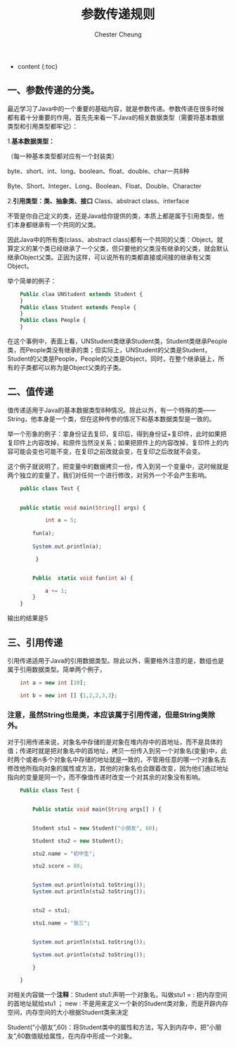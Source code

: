 ﻿---
layout: post
title:  "参数传递规则"
categories: Java
tags:  Java 数据结构
author: Chester Cheung
---

* content
{:toc}


## 一、参数传递的分类。

最近学习了Java中的一个重要的基础内容，就是参数传递。参数传递在很多时候都有着十分重要的作用，首先先来看一下Java的相关数据类型（需要将基本数据类型和引用类型都牢记）：



1.**基本数据类型：**

（每一种基本类型都对应有一个封装类）

byte、short、int、long、boolean、float、double、char一共8种

Byte、Short、Integer、Long、Boolean、Float、Double、Character



2.**引用类型：类、抽象类、接口**
Class、abstract class、interface

不管是你自己定义的类，还是Java给你提供的类，本质上都是属于引用类型，他们本身都继承有一个共同的父类。









因此Java中的所有类(class、abstract class)都有一个共同的父类：Object。就算定义的某个类已经继承了一个父类，但只要他的父类没有继承的父类，就会默认继承Object父类。正因为这样，可以说所有的类都直接或间接的继承有父类Object。


举个简单的例子：

```php
	Public claa UNStudent extends Student {
	}
	Public class Student extends People {
	}
	Public class People {
	}
```

在这个事例中，表面上看，UNStudent类继承Student类，Student类继承People类，而People类没有继承的类；但实际上，UNStudent的父类是Student，Student的父类是People，People的父类是Object，同时，在整个继承链上，所有的子类都可以称为是Object父类的子类。



## 二、值传递


值传递适用于Java的基本数据类型8种情况。除此以外，有一个特殊的类——String，他本身是一个类，但在这种传参的情况下和基本数据类型是一致的。


举一个形象的例子：拿身份证去复印，复印后，得到身份证+复印件，此时如果把复印件上内容改掉，和原件当然没关系；如果把原件上的内容改掉，复印件上的内容可能会变也可能不变，在复印之前改就会变，在复印之后改就不会变。


这个例子就说明了，把变量中的数据拷贝一份，传入到另一个变量中，这时候就是两个独立的变量了，我们对任何一个进行修改，对另外一个不会产生影响。

```php
	public class Test {
	

	public static void main(String[] args) {

			int a = 5;
		
    	fun(a);
		
    	System.out.println(a);

		 }


		Public  static void fun(int a) {

			a += 1;
		}
	}
```

输出的结果是5

## 三、引用传递


引用传递适用于Java的引用数据类型。除此以外，需要格外注意的是，数组也是属于引用数据类型。简单两个例子，

```php
	int a = new int [10];

	int b = new int [] {1,2,2,3,3};
```


### 注意，虽然String也是类，本应该属于引用传递，但是String类除外。



对于引用传递来说，对象名中存储的是对象在堆内存中的首地址，而不是具体的值；传递时就是把对象名中的首地址，拷贝一份传入到另一个对象名(变量)中，此时两个或者n多个对象名中存储的地址就是一致的，不管用任意的哪一个对象名去修改他所指向对象的属性或方法，其他的对象名也会跟着改变，因为他们通过地址指向的变量是同一个，而不像值传递时改变一个对其余的对象没有影响。

```php
	Public class Test {


		Public static void main(String args[] ) {


		Student stu1 = new Student("小朋友", 60);

		Student stu2 = new Student();

		stu2.name = "初中生";

		stu2.score = 80;


		System.out.println(stu1.toString());
		System.out.println(stu2.toString());


		stu2 = stu1;

		stu1.name = "张三";


		System.out.println(stu1.toString());

		System.out.println(stu2.toString());

		}
	
	}
```

对相关内容做一个**注释**：Student stu1:声明一个对象名，叫做stu1
= : 把内存空间的首地址赋给stu1
；
new : 不是用来定义一个新的Student类对象，而是开辟内存空间，内存空间的大小根据Student类来决定

Student(“小朋友”,60)：将Student类中的属性和方法，写入到内存中，把”小朋友”,60数值赋给属性，在内存中形成一个对象。
